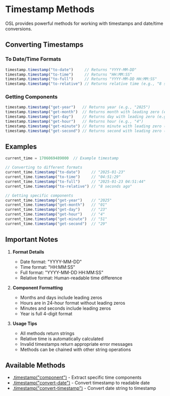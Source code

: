 # Timestamp Methods

OSL provides powerful methods for working with timestamps and date/time conversions.

## Converting Timestamps

### To Date/Time Formats

```javascript
timestamp.timestamp("to-date")     // Returns "YYYY-MM-DD"
timestamp.timestamp("to-time")     // Returns "HH:MM:SS"
timestamp.timestamp("to-full")     // Returns "YYYY-MM-DD HH:MM:SS"
timestamp.timestamp("to-relative") // Returns relative time (e.g., "8 seconds ago")
```

### Getting Components

```javascript
timestamp.timestamp("get-year")   // Returns year (e.g., "2025")
timestamp.timestamp("get-month")  // Returns month with leading zero (e.g., "01")
timestamp.timestamp("get-day")    // Returns day with leading zero (e.g., "23")
timestamp.timestamp("get-hour")   // Returns hour (e.g., "4")
timestamp.timestamp("get-minute") // Returns minute with leading zero (e.g., "51")
timestamp.timestamp("get-second") // Returns second with leading zero (e.g., "29")
```

## Examples

```javascript
current_time = 1706069489000  // Example timestamp

// Converting to different formats
current_time.timestamp("to-date")     // "2025-01-23"
current_time.timestamp("to-time")     // "04:51:29"
current_time.timestamp("to-full")     // "2025-01-23 04:51:44"
current_time.timestamp("to-relative") // "8 seconds ago"

// Getting specific components
current_time.timestamp("get-year")    // "2025"
current_time.timestamp("get-month")   // "01"
current_time.timestamp("get-day")     // "23"
current_time.timestamp("get-hour")    // "4"
current_time.timestamp("get-minute")  // "51"
current_time.timestamp("get-second")  // "29"
```

## Important Notes

1. **Format Details**
   - Date format: "YYYY-MM-DD"
   - Time format: "HH:MM:SS"
   - Full format: "YYYY-MM-DD HH:MM:SS"
   - Relative format: Human-readable time difference

2. **Component Formatting**
   - Months and days include leading zeros
   - Hours are in 24-hour format without leading zeros
   - Minutes and seconds include leading zeros
   - Year is full 4-digit format

3. **Usage Tips**
   - All methods return strings
   - Relative time is automatically calculated
   - Invalid timestamps return appropriate error messages
   - Methods can be chained with other string operations

## Available Methods

- [.timestamp("component")](timestamp-component.md) - Extract specific time components
- [.timestamp("convert-date")](timestamp-convert-date.md) - Convert timestamp to readable date
- [.timestamp("convert-timestamp")](timestamp-convert-timestamp.md) - Convert date string to timestamp 